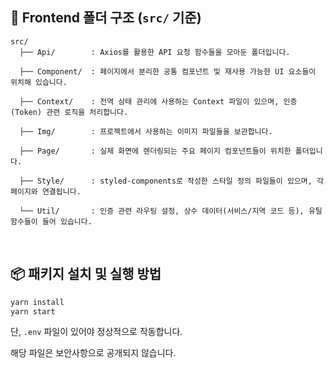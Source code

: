 ## 📁 Frontend 폴더 구조 (`src/` 기준)

```
src/
  ├── Api/        : Axios를 활용한 API 요청 함수들을 모아둔 폴더입니다.
  
  ├── Component/  : 페이지에서 분리한 공통 컴포넌트 및 재사용 가능한 UI 요소들이 위치해 있습니다.
  
  ├── Context/    : 전역 상태 관리에 사용하는 Context 파일이 있으며, 인증(Token) 관련 로직을 처리합니다.
  
  ├── Img/        : 프로젝트에서 사용하는 이미지 파일들을 보관합니다.
  
  ├── Page/       : 실제 화면에 렌더링되는 주요 페이지 컴포넌트들이 위치한 폴더입니다.
  
  ├── Style/      : styled-components로 작성한 스타일 정의 파일들이 있으며, 각 페이지와 연결됩니다.
  
  └── Util/       : 인증 관련 라우팅 설정, 상수 데이터(서비스/지역 코드 등), 유틸 함수들이 들어 있습니다.
```

<br/>

## 📦 패키지 설치 및 실행 방법

```bash
yarn install
yarn start
```
단, `.env` 파일이 있어야 정상적으로 작동합니다.

해당 파일은 보안사항으로 공개되지 않습니다.